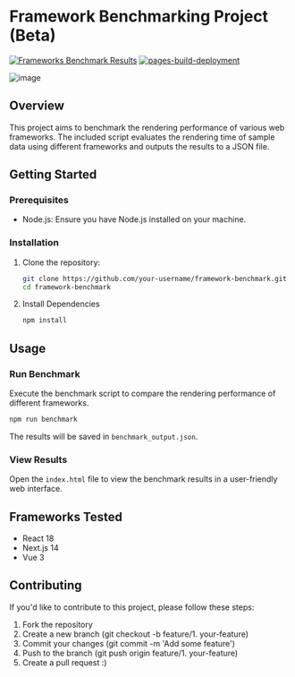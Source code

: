 # Framework Benchmarking Project (Beta)

[![Frameworks Benchmark Results](https://github.com/devmirza-bot/frameworks-benchmark/actions/workflows/update-results.yml/badge.svg)](https://github.com/devmirza-bot/frameworks-benchmark/actions/workflows/update-results.yml) [![pages-build-deployment](https://github.com/devmirza-bot/frameworks-benchmark/actions/workflows/pages/pages-build-deployment/badge.svg)](https://github.com/devmirza-bot/frameworks-benchmark/actions/workflows/pages/pages-build-deployment)

![image](https://github.com/devmirza-bot/frameworks-benchmark/assets/142266648/f77aae71-560a-40ce-814c-b4aab8d24f00)

## Overview

This project aims to benchmark the rendering performance of various web frameworks. The included script evaluates the rendering time of sample data using different frameworks and outputs the results to a JSON file.

## Getting Started

### Prerequisites

- Node.js: Ensure you have Node.js installed on your machine.

### Installation

1. Clone the repository:

   ```bash
   git clone https://github.com/your-username/framework-benchmark.git
   cd framework-benchmark

   ```

2. Install Dependencies

   ```bash
   npm install
   ```

## Usage

### Run Benchmark

Execute the benchmark script to compare the rendering performance of different frameworks.

```bash
npm run benchmark
```

The results will be saved in `benchmark_output.json`.

### View Results

Open the `index.html` file to view the benchmark results in a user-friendly web interface.

## Frameworks Tested

- React 18
- Next.js 14
- Vue 3

## Contributing

If you'd like to contribute to this project, please follow these steps:

1. Fork the repository
2. Create a new branch (git checkout -b feature/1. your-feature)
3. Commit your changes (git commit -m 'Add some feature')
4. Push to the branch (git push origin feature/1. your-feature)
5. Create a pull request :)
